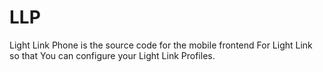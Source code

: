 # LLP
Light Link Phone is the source code for the mobile frontend For Light Link so that You can configure your Light Link Profiles.
